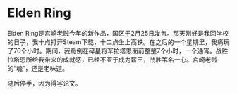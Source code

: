 # Elden Ring

Elden Ring是宫崎老贼今年的新作品，国区于2月25日发售。那天刚好是我回学校的日子，我十点打开Steam下载，十二点坐上高铁。在之后的一个星期里，我痛玩了70个小时。期间，我跪倒在碎星将军拉塔恩面前整整7个小时，一个通宵。战胜拉塔恩所给我带来的成就感，已经不亚于成为薪王，战胜苇名一心。宫崎老贼的“魂”，还是老味道。

随后停手，因为得写论文。

